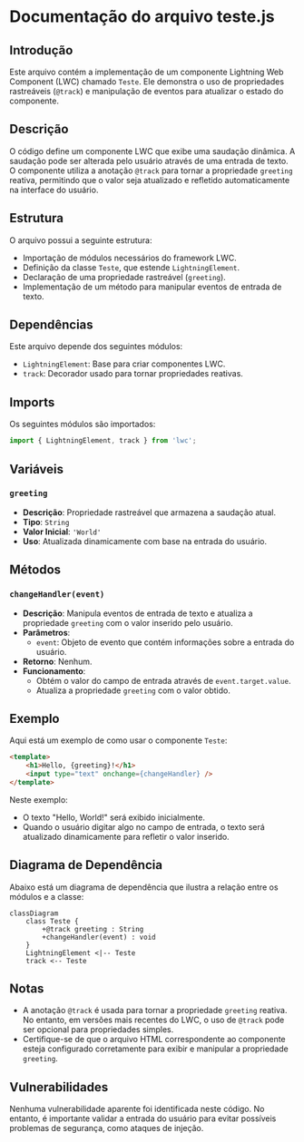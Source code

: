 # Documentação do arquivo teste.js

## Introdução
Este arquivo contém a implementação de um componente Lightning Web Component (LWC) chamado `Teste`. Ele demonstra o uso de propriedades rastreáveis (`@track`) e manipulação de eventos para atualizar o estado do componente.

## Descrição
O código define um componente LWC que exibe uma saudação dinâmica. A saudação pode ser alterada pelo usuário através de uma entrada de texto. O componente utiliza a anotação `@track` para tornar a propriedade `greeting` reativa, permitindo que o valor seja atualizado e refletido automaticamente na interface do usuário.

## Estrutura
O arquivo possui a seguinte estrutura:
- Importação de módulos necessários do framework LWC.
- Definição da classe `Teste`, que estende `LightningElement`.
- Declaração de uma propriedade rastreável (`greeting`).
- Implementação de um método para manipular eventos de entrada de texto.

## Dependências
Este arquivo depende dos seguintes módulos:
- `LightningElement`: Base para criar componentes LWC.
- `track`: Decorador usado para tornar propriedades reativas.

## Imports
Os seguintes módulos são importados:
```javascript
import { LightningElement, track } from 'lwc';
```

## Variáveis
### `greeting`
- **Descrição**: Propriedade rastreável que armazena a saudação atual.
- **Tipo**: `String`
- **Valor Inicial**: `'World'`
- **Uso**: Atualizada dinamicamente com base na entrada do usuário.

## Métodos
### `changeHandler(event)`
- **Descrição**: Manipula eventos de entrada de texto e atualiza a propriedade `greeting` com o valor inserido pelo usuário.
- **Parâmetros**:
  - `event`: Objeto de evento que contém informações sobre a entrada do usuário.
- **Retorno**: Nenhum.
- **Funcionamento**:
  - Obtém o valor do campo de entrada através de `event.target.value`.
  - Atualiza a propriedade `greeting` com o valor obtido.

## Exemplo
Aqui está um exemplo de como usar o componente `Teste`:

```html
<template>
    <h1>Hello, {greeting}!</h1>
    <input type="text" onchange={changeHandler} />
</template>
```

Neste exemplo:
- O texto "Hello, World!" será exibido inicialmente.
- Quando o usuário digitar algo no campo de entrada, o texto será atualizado dinamicamente para refletir o valor inserido.

## Diagrama de Dependência
Abaixo está um diagrama de dependência que ilustra a relação entre os módulos e a classe:

```mermaid
classDiagram
    class Teste {
        +@track greeting : String
        +changeHandler(event) : void
    }
    LightningElement <|-- Teste
    track <-- Teste
```

## Notas
- A anotação `@track` é usada para tornar a propriedade `greeting` reativa. No entanto, em versões mais recentes do LWC, o uso de `@track` pode ser opcional para propriedades simples.
- Certifique-se de que o arquivo HTML correspondente ao componente esteja configurado corretamente para exibir e manipular a propriedade `greeting`.

## Vulnerabilidades
Nenhuma vulnerabilidade aparente foi identificada neste código. No entanto, é importante validar a entrada do usuário para evitar possíveis problemas de segurança, como ataques de injeção.
